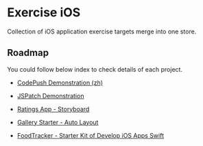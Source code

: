 # Exercise iOS

Collection of iOS application exercise targets merge into one store.

## Roadmap

You could follow below index to check details of each project.

- [CodePush Demonstration (zh)](./CodePushDemonstration)

- [JSPatch Demonstration](./HotfixClient)

- [Ratings App - Storyboard](./Ratings)

- [Gallery Starter - Auto Layout](./Gallery-Starter)

- [FoodTracker - Starter Kit of Develop iOS Apps Swift](./FoodTracker)
